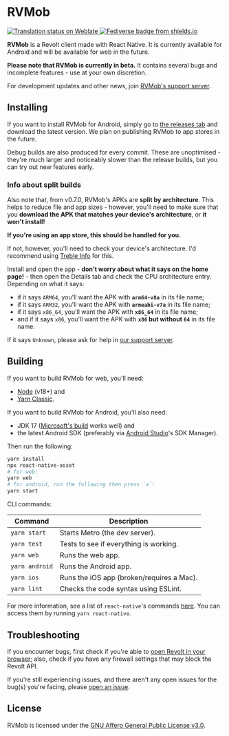 # RVMob

<div style="flex-direction: row;">
  <a href="https://translate.revolt.chat/engage/rvmorb/">
    <img src="https://translate.revolt.chat/widgets/rvmorb/-/app/svg-badge.svg" alt="Translation status on Weblate" />
  </a>
  <a href="https://lea.pet/@rvmob">
    <img src="https://img.shields.io/badge/fedi-@rvmob@lea.pet-teal" alt="Fediverse badge from shields.io"/>
  </a>
</div>

**RVMob** is a Revolt client made with React Native. It is currently available for Android and will be available for web in the future.

**Please note that RVMob is currently in beta.** It contains several bugs and incomplete features - use at your own discretion.

For development updates and other news, join [RVMob's support server][support-server].

## Installing

If you want to install RVMob for Android, simply go to [the releases tab](https://github.com/revoltchat/rvmob/releases) and download the latest version. We plan on publishing RVMob to app stores in the future.

<!-- You can try RVMob for web [here](). Note that, as the web version is still under development, some features are only available on Android or may not work as smoothly. You may also see some layout issues. -->

Debug builds are also produced for every commit. These are unoptimised - they're much larger and noticeably slower than the release builds, but you can try out new features early.

### Info about split builds

Also note that, from v0.7.0, RVMob's APKs are **split by architecture**. This helps to reduce file and app sizes - however, you'll need to make sure that you **download the APK that matches your device's architecture**, or **it won't install!**

**If you're using an app store, this should be handled for you.** 

If not, however, you'll need to check your device's architecture. I'd recommend using [Treble Info](https://gitlab.com/TrebleInfo/TrebleInfo/-/blob/dev/README.md) for this. 

Install and open the app - **don't worry about what it says on the home page!** - then open the Details tab and check the CPU architecture entry. Depending on what it says:

- if it says `ARM64`, you'll want the APK with **`arm64-v8a`** in its file name;
- if it says `ARM32`, you'll want the APK with **`armeabi-v7a`** in its file name;
- if it says `x86_64`, you'll want the APK with **`x86_64`** in its file name;
- and if it says `x86`, you'll want the APK with **`x86` but without `64`** in its file name.

If it says `Unknown`, please ask for help in [our support server][support-server].

## Building

If you want to build RVMob for web, you'll need:

- [Node](https://nodejs.org/en/) (v18+) and
- [Yarn Classic](https://classic.yarnpkg.com).

If you want to build RVMob for Android, you'll also need:

- JDK 17 ([Microsoft's build](https://learn.microsoft.com/en-gb/java/openjdk/download) works well) and
- the latest Android SDK (preferably via [Android Studio](https://developer.android.com/studio)'s SDK Manager).

Then run the following:

```sh
yarn install
npx react-native-asset
# for web:
yarn web
# for android, run the following then press `a`:
yarn start
```

CLI commands:

| Command        | Description                               |
| -------------- | ----------------------------------------- |
| `yarn start`   | Starts Metro (the dev server).            |
| `yarn test`    | Tests to see if everything is working.    |
| `yarn web`     | Runs the web app.                         |
| `yarn android` | Runs the Android app.                     |
| `yarn ios`     | Runs the iOS app (broken/requires a Mac). |
| `yarn lint`    | Checks the code syntax using ESLint.      |

For more information, see a list of `react-native`'s commands [here](https://github.com/react-native-community/cli/blob/master/docs/commands.md). You can access them by running `yarn react-native`.

## Troubleshooting

If you encounter bugs, first check if you're able to [open Revolt in your browser](https://app.revolt.chat); also, check if you have any firewall settings that may block the Revolt API.

If you're still experiencing issues, and there aren't any open issues for the bug(s) you're facing, please [open an issue](https://github.com/revoltchat/rvmob/issues).

## License

RVMob is licensed under the [GNU Affero General Public License v3.0](https://github.com/revoltchat/rvmob/blob/main/LICENSE).

[support-server]: https://rvlt.gg/rvmob
